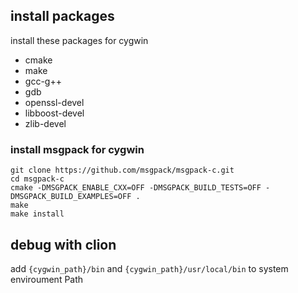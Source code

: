 ## install packages

install these packages for cygwin
* cmake
* make
* gcc-g++
* gdb
* openssl-devel
* libboost-devel
* zlib-devel


### install msgpack for cygwin

```
git clone https://github.com/msgpack/msgpack-c.git
cd msgpack-c
cmake -DMSGPACK_ENABLE_CXX=OFF -DMSGPACK_BUILD_TESTS=OFF -DMSGPACK_BUILD_EXAMPLES=OFF .
make
make install
```

## debug with clion

 add `{cygwin_path}/bin` and `{cygwin_path}/usr/local/bin`  to system enviroument Path